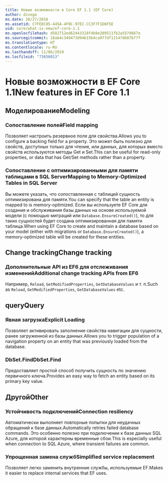 ```yaml
---
title: Новые возможности в Core EF 1.1 (EF Core)
author: divega
ms.date: 10/27/2016
ms.assetid: C7FE8C85-445A-4F0C-97EC-CC3F7F1D6F5E
uid: core/what-is-new/ef-core-1.1
ms.openlocfilehash: d582712ed62443318f4b9e209511fb2a557d667e
ms.sourcegitcommit: 18ab4c349473d94b15b4ca977df12147db07b77f
ms.translationtype: HT
ms.contentlocale: ru-RU
ms.lasthandoff: 11/06/2019
ms.locfileid: "73656013"
---
```

# <a name="new-features-in-ef-core-11"></a><span data-ttu-id="bb40c-102">Новые возможности в EF Core 1.1</span><span class="sxs-lookup"><span data-stu-id="bb40c-102">New features in EF Core 1.1</span></span>

## <a name="modeling"></a><span data-ttu-id="bb40c-103">Моделирование</span><span class="sxs-lookup"><span data-stu-id="bb40c-103">Modeling</span></span>

### <a name="field-mapping"></a><span data-ttu-id="bb40c-104">Сопоставление полей</span><span class="sxs-lookup"><span data-stu-id="bb40c-104">Field mapping</span></span>

<span data-ttu-id="bb40c-105">Позволяет настроить резервное поле для свойства.</span><span class="sxs-lookup"><span data-stu-id="bb40c-105">Allows you to configure a backing field for a property.</span></span> <span data-ttu-id="bb40c-106">Это может быть полезно для свойств, доступных только для чтения, или данных, для которых вместо свойств используются методы Get и Set.</span><span class="sxs-lookup"><span data-stu-id="bb40c-106">This can be useful for read-only properties, or data that has Get/Set methods rather than a property.</span></span>

### <a name="mapping-to-memory-optimized-tables-in-sql-server"></a><span data-ttu-id="bb40c-107">Сопоставление с оптимизированными для памяти таблицами в SQL Server</span><span class="sxs-lookup"><span data-stu-id="bb40c-107">Mapping to Memory-Optimized Tables in SQL Server</span></span>

<span data-ttu-id="bb40c-108">Вы можете указать, что сопоставленная с таблицей сущность оптимизирована для памяти.</span><span class="sxs-lookup"><span data-stu-id="bb40c-108">You can specify that the table an entity is mapped to is memory-optimized.</span></span> <span data-ttu-id="bb40c-109">Если вы используете EF Core для создания и обслуживания базы данных на основе используемой модели (с помощью миграций или `Database.EnsureCreated()`), то для таких сущностей будет создана оптимизированная для памяти таблица.</span><span class="sxs-lookup"><span data-stu-id="bb40c-109">When using EF Core to create and maintain a database based on your model (either with migrations or `Database.EnsureCreated()`), a memory-optimized table will be created for these entities.</span></span>

## <a name="change-tracking"></a><span data-ttu-id="bb40c-110">Change tracking</span><span class="sxs-lookup"><span data-stu-id="bb40c-110">Change tracking</span></span>

### <a name="additional-change-tracking-apis-from-ef6"></a><span data-ttu-id="bb40c-111">Дополнительные API из EF6 для отслеживания изменений</span><span class="sxs-lookup"><span data-stu-id="bb40c-111">Additional change tracking APIs from EF6</span></span>

<span data-ttu-id="bb40c-112">Например, `Reload`, `GetModifiedProperties`, `GetDatabaseValues` и т. п.</span><span class="sxs-lookup"><span data-stu-id="bb40c-112">Such as `Reload`, `GetModifiedProperties`, `GetDatabaseValues` etc.</span></span>

## <a name="query"></a><span data-ttu-id="bb40c-113">query</span><span class="sxs-lookup"><span data-stu-id="bb40c-113">Query</span></span>

### <a name="explicit-loading"></a><span data-ttu-id="bb40c-114">Явная загрузка</span><span class="sxs-lookup"><span data-stu-id="bb40c-114">Explicit Loading</span></span>

<span data-ttu-id="bb40c-115">Позволяет активировать заполнение свойства навигации для сущности, ранее загруженной из базы данных.</span><span class="sxs-lookup"><span data-stu-id="bb40c-115">Allows you to trigger population of a navigation property on an entity that was previously loaded from the database.</span></span>

### <a name="dbsetfind"></a><span data-ttu-id="bb40c-116">DbSet.Find</span><span class="sxs-lookup"><span data-stu-id="bb40c-116">DbSet.Find</span></span>

<span data-ttu-id="bb40c-117">Предоставляет простой способ получить сущность по значению первичного ключа.</span><span class="sxs-lookup"><span data-stu-id="bb40c-117">Provides an easy way to fetch an entity based on its primary key value.</span></span>

## <a name="other"></a><span data-ttu-id="bb40c-118">Другой</span><span class="sxs-lookup"><span data-stu-id="bb40c-118">Other</span></span>

### <a name="connection-resiliency"></a><span data-ttu-id="bb40c-119">Устойчивость подключений</span><span class="sxs-lookup"><span data-stu-id="bb40c-119">Connection resiliency</span></span>

<span data-ttu-id="bb40c-120">Автоматически выполняет повторные попытки для неудачных обращений к базе данных.</span><span class="sxs-lookup"><span data-stu-id="bb40c-120">Automatically retries failed database commands.</span></span> <span data-ttu-id="bb40c-121">Это особенно полезно при подключении к базе данных SQL Azure, для которой характерны временные сбои.</span><span class="sxs-lookup"><span data-stu-id="bb40c-121">This is especially useful when connection to SQL Azure, where transient failures are common.</span></span>

### <a name="simplified-service-replacement"></a><span data-ttu-id="bb40c-122">Упрощенная замена служб</span><span class="sxs-lookup"><span data-stu-id="bb40c-122">Simplified service replacement</span></span>

<span data-ttu-id="bb40c-123">Позволяет легко заменить внутренние службы, используемые EF.</span><span class="sxs-lookup"><span data-stu-id="bb40c-123">Makes it easier to replace internal services that EF uses.</span></span>
